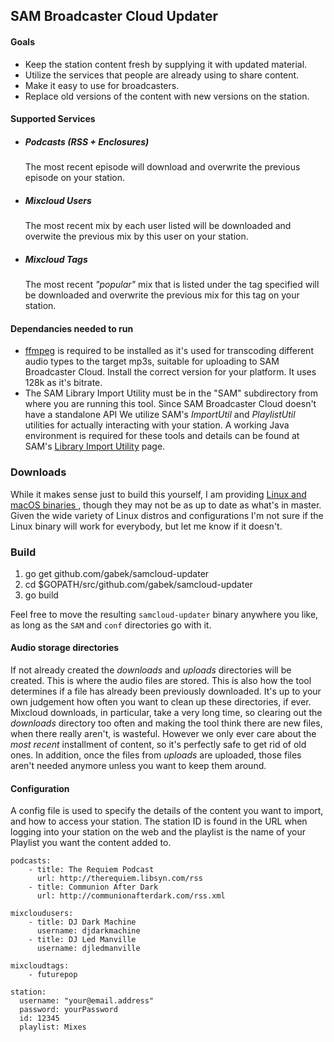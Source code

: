 ## SAM Broadcaster Cloud Updater


#### Goals
* Keep the station content fresh by supplying it with updated material.
* Utilize the services that people are already using to share content.
* Make it easy to use for broadcasters.
* Replace old versions of the content with new versions on the station.

#### Supported Services
* ##### Podcasts (RSS + Enclosures)
    The most recent episode will download and overwrite the previous episode on your station.

* ##### Mixcloud Users
    The most recent mix by each user listed will be downloaded and overwite the previous mix by this user on your station.

* ##### Mixcloud Tags
    The most recent _"popular"_ mix that is listed under the tag specified will be downloaded and overwrite the previous mix for this tag on your station.

#### Dependancies needed to run
* [ffmpeg](https://ffmpeg.org/download.html) is required to be installed as it's used for transcoding different audio types to the target mp3s, suitable for uploading to SAM Broadcaster Cloud.  Install the correct version for your platform.  It uses 128k as it's bitrate.
* The SAM Library Import Utility must be in the "SAM" subdirectory from where you are running this tool.  Since SAM Broadcaster Cloud doesn't have a standalone API We utilize SAM's _ImportUtil_ and _PlaylistUtil_ utilities for actually interacting with your station. A working Java environment is required for these tools and details can be found at SAM's [Library Import Utility](http://spacial.com/library-import-utility/) page.

### Downloads
While it makes sense just to build this yourself, I am providing [Linux and macOS binaries ](https://github.com/gabek/samcloud-updater/releases), though they may not be as up to date as what's in master.  Given the wide variety of Linux distros and configurations I'm not sure if the Linux binary will work for everybody, but let me know if it doesn't.

### Build
1. go get github.com/gabek/samcloud-updater
2. cd $GOPATH/src/github.com/gabek/samcloud-updater
3. go build

Feel free to move the resulting `samcloud-updater` binary anywhere you like, as long as the `SAM` and `conf` directories go with it.

#### Audio storage directories
If not already created the _downloads_ and _uploads_ directories will be created.  This is where the audio files are stored.  This is also how the tool determines if a file has already been previously downloaded.  It's up to your own judgement how often you want to clean up these directories, if ever.  Mixcloud downloads, in particular, take a very long time, so clearing out the _downloads_ directory too often and making the tool think there are new files, when there really aren't, is wasteful.  However we only ever care about the *most recent* installment of content, so it's perfectly safe to get rid of old ones.  In addition, once the files from _uploads_ are uploaded, those files aren't needed anymore unless you want to keep them around.

#### Configuration
A config file is used to specify the details of the content you want to import, and how to access your station.  The station ID is found in the URL when logging into your station on the web and the playlist is the name of your Playlist you want the content added to.
```
podcasts:
    - title: The Requiem Podcast
      url: http://therequiem.libsyn.com/rss
    - title: Communion After Dark
      url: http://communionafterdark.com/rss.xml

mixcloudusers:
    - title: DJ Dark Machine
      username: djdarkmachine
    - title: DJ Led Manville
      username: djledmanville

mixcloudtags:
    - futurepop

station:
  username: "your@email.address"
  password: yourPassword
  id: 12345
  playlist: Mixes
  ```
